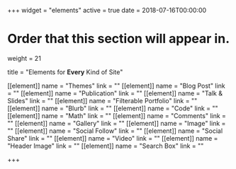 +++
widget = "elements"
active = true
date = 2018-07-16T00:00:00

# Order that this section will appear in.
weight = 21

title = "Elements for **Every** Kind of Site"

[[element]]
  name = "Themes"
  link = ""
[[element]]
  name = "Blog Post"
  link = ""
[[element]]
  name = "Publication"
  link = ""
[[element]]
  name = "Talk & Slides"
  link = ""
[[element]]
  name = "Filterable Portfolio"
  link = ""
[[element]]
  name = "Blurb"
  link = ""
[[element]]
  name = "Code"
  link = ""
[[element]]
  name = "Math"
  link = ""
[[element]]
  name = "Comments"
  link = ""
[[element]]
  name = "Gallery"
  link = ""
[[element]]
  name = "Image"
  link = ""
[[element]]
  name = "Social Follow"
  link = ""
[[element]]
  name = "Social Share"
  link = ""
[[element]]
  name = "Video"
  link = ""
[[element]]
  name = "Header Image"
  link = ""
[[element]]
  name = "Search Box"
  link = ""

+++
